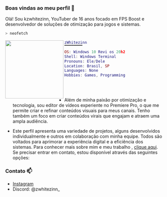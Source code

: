 ### Boas vindas ao meu perfil 🚀

Olá! Sou kzwhitezinn, YouTuber de 16 anos focado em FPS Boost e desenvolvedor de soluções de otimização para jogos e sistemas.

```zsh
> neofetch
```

<a href="#"><img align="left" src="https://i.pinimg.com/736x/d4/86/0f/d4860f57a5259d3a3b5e496bdd56bfe2.jpg" width="185"/> 


```lua
zWhitezinn
▔▔▔▔▔▔▔▔
OS: Windows 10 Revi os 20h2
Shell: Windows Terminal
Pronouns: Ele/Dele
Location: Brasil, SP
Languages: None
Hobbies: Games, Programming
```


<br><br>

- Além de minha paixão por otimização e tecnologia, sou editor de vídeos experiente no Premiere Pro, o que me permite criar e refinar conteúdos visuais para meus canais. Tenho também um foco em criar conteúdos virais que engajam e atraem uma ampla audiência.

- Este perfil apresenta uma variedade de projetos, alguns desenvolvidos individualmente e outros em colaboração com minha equipe. Todos são voltados para aprimorar a experiência digital e a eficiência dos sistemas. Para conhecer mais sobre mim e meu trabalho , [clique aqui](https://linktr.ee/zWhitezinn).
Se precisar entrar em contato, estou disponível através das seguintes opções:

### Contato 📫

- [Instagram](https://www.instagram.com/zwhitezinn_creations/)
- Discord: @zwhitezinn_


